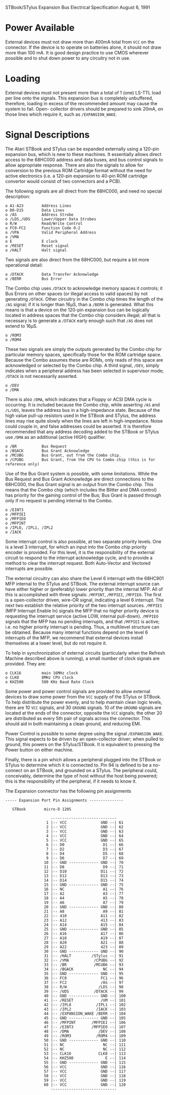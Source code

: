 STBook/STylus Expansion Bus
Electrical Specification
August 6, 1991

# Power Available
External devices must not draw more than 400mA total from `VCC` on the connector.
If the device is to operate on batteries alone, it should not draw more than 100
mA. It is good design practice to use CMOS wherever possible and to shut down
power to any circuitry not in use.

# Loading
External devices must not present more than a total of 1 (one) LS-TTL load per
line onto the signals. This expansion bus is completely unbuffered, therefore,
loading in excess of the recommended amount may cause the system to fail. Open-
collector drivers should be prepared to sink 20mA, on those lines which require
it, such as `/EXPANSION_WAKE`.

# Signal Descriptions
The Atari STBook and STylus can be expanded externally using a 120-pin expansion
bus, which is new to these machines. It essentially allows direct access to the
68HC000 address and data buses, and bus control signals to allow appropriate
response. There are also the signals to allow for conversion to the previous ROM
Cartridge format without the need for active electronics (i.e. a 120-pin
expansion to 40-pin ROM cartridge convertor would consist of two connectors and a
PCB).

The following signals are all direct from the 68HC000, and need no special
description:

	o A1-A23		Address Lines
	o D0-D15		Data Lines
	o /AS			Address Strobe
	o /LDS,/UDS		Lower/Upper Data Strobes
	o R/W			Read/Write Control
	o FC0-FC2		Function Code 0-2
	o /VPA			Valid Peripheral Address
	o /VMA
	o E				E clock
	o /RESET		Reset signal
	o /HALT			Halt signal

Two signals are also direct from the 68HC000, but require a bit more operational
detail:

	o /DTACK		Data Transfer Acknowledge
	o /BERR			Bus Error

The Combo chip uses `/DTACK` to acknowledge memory spaces it controls; it Bus
Errors on other spaces (or illegal access to valid spaces) by not generating
`/DTACK`. Other circuitry in the Combo chip times the length of the `/AS` signal; if
it is longer than 16µS, than a `/BERR` is generated. What this means is that a
device on the 120-pin expansion bus can be logically located in address spaces
that the Combo chip considers illegal; all that is necessary is to generate a
`/DTACK` early enough such that `/AS` does not extend to 16µS.

	o /ROM3
	o /ROM4

These two signals are simply the outputs generated by the Combo chip for
particular memory spaces, specifically those for the ROM cartridge space. Because
the Combo assumes these are ROMs, only reads of this space are acknowledged or
selected by the Combo chip. A third signal, `/DEV`, simply indicates when a
peripheral address has been selected in supervisor mode; `/DTACK` is not
necessarily asserted.

	o /DEV
	o /DMA

There is also `/DMA`, which indicates that a Floppy or ACSI DMA cycle is occurring.
It is included because the Combo chip, while asserting `/AS` and `/L/UDS`, leaves the
address bus in a high-impedance state. Because of the high value pull-up
resistors used in the STBook and STylus, the address lines may rise quite slowly
when the lines are left in high-impedance. Noise could couple in, and false
addresses could be asserted. It is therefore recommended that any address
decoding added to the STBook or STylus use `/DMA` as an additional (active HIGH)
qualifier.

	o /BR			Bus Request
	o /BGACK		Bus Grant Acknowledge
	o /MCUBG		Bus Grant, out from the Combo chip.
	o /CPUBG		Bus Grant, from the CPU to Combo chip (this is for reference only)

Use of the Bus Grant system is possible, with some limitations. While the Bus
Request and Bus Grant Acknowledge are direct connections to the 68HC000, the Bus
Grant signal is an output from the Combo chip. This means that the Combo chip
(which includes the Blitter and DMA control) has priority for the gaining control
of the Bus; Bus Grant is passed through only if no request is pending internal to
the Combo.

	o /EINT3
	o /MFPIEI
	o /MFPIEO
	o /MFPINT
	o /IPLO, /IPL1, /IPL2
	o /IACK

Some interrupt control is also possible, at two separate priority levels. One is
a level 3 interrupt, for which an input into the Combo chip priority encoder is
provided. For this level, it is the responsibility of the external circuit to
respond to the interrupt acknowledge cycle, and to provide a method to clear the
interrupt request. Both Auto-Vector and Vectored interrupts are possible.

The external circuitry can also share the Level 6 interrupt with the 68HC901 MFP
internal to the STylus and STBook. The external interrupt source can have either
higher or (preferably) lower priority than the internal MFP. All of this is
accomplished with three signals: `/MFPINT`, `/MFPIEI`, `/MFPIEO`. The first is a
open-collector driven, wire-OR signal, indicating a level 6 interrupt. The next
two establish the relative priority of the two interrupt sources. `/MFPIEI` (MFP
Interrupt Enable In) signals the MFP that no higher priority device is requesting
the interrupt service (active LOW, internal pull-down). `/MFPIEO` signals that the
MFP has no pending interrupts, and that `/MFPIEI` is active; i.e. no higher
priority interrupt is pending. Thus, a multilevel structure can be obtained.
Because many internal functions depend on the level 6 interrupts of the MFP, we
recommend that external devices install themselves at a lower level, but do not
require it.

To help in synchronization of external circuits (particularly when the Refresh
Machine described above is running), a small number of clock signals are
provided. They are:

	o CLK16			main 16MHz clock
	o CLK8			8MHz CPU clock
	o KHZ500		500 KHz Baud Rate Clock

Some power and power control signals are provided to allow external devices to
draw some power from the `VCC` supply of the STylus or STBook. To help distribute
the power evenly, and to help maintain clean logic levels, there are 10 `VCC`
signals, and 30 `GROUND` signals. 10 of the `GROUND` signals are located at the ends
of the connector, opposite the `VCC` signals; the other 20 are distributed as every
5th pair of signals across the connector. This should aid in both maintaining a
clean ground, and reducing EMI.

Power Control is possible to some degree using the signal `/EXPANSION_WAKE`. This
signal expects to be driven by an open-collector driver; when pulled to ground,
this powers on the STylus/STBook. It is equivalent to pressing the Power button
on either machine.

Finally, there is a pin which allows a peripheral plugged into the STBook or
STylus to determine which it is connected to. Pin 94 is defined to be a no-
connect on an STBook, and grounded on a STylus. The peripheral could,
conceivably, determine the type of host without the host being powered; this is
the responsibility of the peripheral, if it needs to know it.

The Expansion connector has the following pin assignments

```
----- Expansion Port Pin Assignments ---------------

   STBook        micro-D 120S

                    -----------------------------
                  1 |-- VCC               GND --| 61
                  2 |-- VCC               GND --| 62
                  3 |-- VCC               GND --| 63
                  4 |-- VCC               GND --| 64
                  5 |-- VCC               GND --| 65
                  6 |-- D0                 D1 --| 66
                  7 |-- D2                 D3 --| 67
                  8 |-- D4                 D5 --| 68
                  9 |-- D6                 D7 --| 69
                 10 |-- GND ------------- GND --| 70
                 11 |-- D8                 D9 --| 71
                 12 |-- D10               D11 --| 72
                 13 |-- D12               D13 --| 73
                 14 |-- D14               D15 --| 74
                 15 |-- GND ------------- GND --| 75
                 16 |-- NC                 A1 --| 76
                 17 |-- A2                 A3 --| 77
                 18 |-- A4                 A5 --| 78
                 19 |-- A6                 A7 --| 79
                 20 |-- GND ------------- GND --| 80
                 21 |-- A8                 A9 --| 81
                 22 |-- 410               A11 --| 82
                 23 |-- A12               413 --| 83
                 24 |-- A14               A15 --| 84
                 25 |-- GND ------------- GND --| 85
                 26 |-- A16               A17 --| 86
                 27 |-- A18               A19 --| 87
                 28 |-- A20               A21 --| 88
                 29 |-- A22               423 --| 89
                 30 |-- GND ------------- GND --| 90
                 31 |-- /HALT         /STylus --| 91
                 32 |-- /VMA           /CPUBG --| 92
                 33 |-- /BR            /MCUB6 --| 93
                 34 |-- /BGACK             NC --| 94
                 35 |-- GND ------------- GND --| 95
                 36 |-- FC0               FC1 --| 96
                 37 |-- FC2               /AS --| 97
                 38 |-- R/W              /LDS --| 98
                 39 |-- /UDS           /DTACK --| 99
                 40 |-- GND ------------- GND --| 100
                 41 |-- /RESET            /UM --| 101
                 42 |-- /IPL8           /IPL1 --| 102
                 43 |-- /IPL2           /IACK --| 103
                 44 |-- /EXPANSION_WAKE /BERR --| 104
                 45 |-- GND ------------- GND --| 105
                 46 |-- /MFPINT       /MFPIEI --| 106
                 47 |-- /EINT3        /MFPIEO --| 107
                 48 |-- /DMA             /DEV --| 108
                 49 |-- /ROM3           /ROM4 --| 109
                 50 |-- GND ------------- GND --| 110
                 51 |-- NC                 NC --| 111
                 52 |-- NC                 NC --| 112
                 53 |-- CLK16            CLK8 --| 113
                 54 |-- KHZ500              E --| 114
                 55 |-- GND ------------- GND --| 115
                 56 |-- VCC               GND --| 116
                 57 |-- VCC               GND --| 117
                 58 |-- VCC               GND --| 118
                 59 |-- VCC               GND --| 119
                 60 |-- VCC               GND --| 120
                    -----------------------------
```
